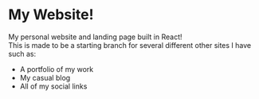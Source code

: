 # My Website!
My personal website and landing page built in React!  
This is made to be a starting branch for several different other sites I have such as:  
- A portfolio of my work
- My casual blog
- All of my social links
